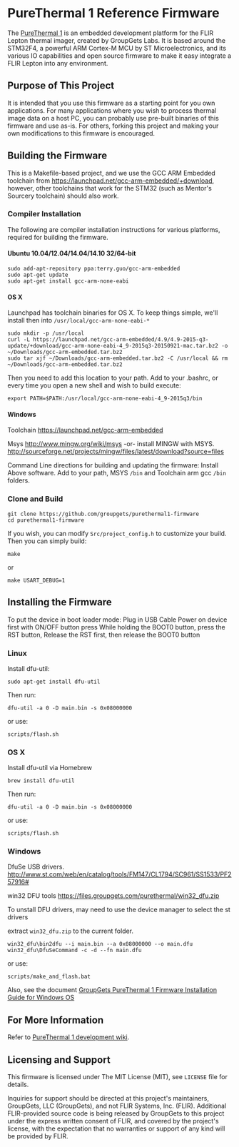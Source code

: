 # PureThermal 1 Reference Firmware

The [PureThermal 1](https://groupgets.com/manufacturers/groupgets-labs/products/pure-thermal-1-flir-lepton-dev-kit)
is an embedded development platform for the FLIR Lepton thermal imager, created by
GroupGets Labs. It is based around the STM32F4, a powerful ARM Cortex-M MCU by ST Microelectronics, and its
various IO capabilities and open source firmware to make it easy integrate a FLIR Lepton into any environment.


## Purpose of This Project

It is intended that you use this firmware as a starting point for you own applications. For many applications
where you wish to process thermal image data on a host PC, you can probably use pre-built binaries of this firmware
and use as-is. For others, forking this project and making your own modifications to this firmware is encouraged.


## Building the Firmware

This is a Makefile-based project, and we use the GCC ARM Embedded toolchain from https://launchpad.net/gcc-arm-embedded/+download,
however, other toolchains that work for the STM32 (such as Mentor's Sourcery toolchain) should also work.


### Compiler Installation

The following are compiler installation instructions for various platforms, required for building the firmware.


#### Ubuntu 10.04/12.04/14.04/14.10 32/64-bit

    sudo add-apt-repository ppa:terry.guo/gcc-arm-embedded
    sudo apt-get update
    sudo apt-get install gcc-arm-none-eabi


#### OS X

Launchpad has toolchain binaries for OS X. To keep things simple, we'll install then into `/usr/local/gcc-arm-none-eabi-*`

    sudo mkdir -p /usr/local
    curl -L https://launchpad.net/gcc-arm-embedded/4.9/4.9-2015-q3-update/+download/gcc-arm-none-eabi-4_9-2015q3-20150921-mac.tar.bz2 -o ~/Downloads/gcc-arm-embedded.tar.bz2
    sudo tar xjf ~/Downloads/gcc-arm-embedded.tar.bz2 -C /usr/local && rm ~/Downloads/gcc-arm-embedded.tar.bz2

Then you need to add this location to your path. Add to your .bashrc, or every time you open a new shell and wish to build execute:

    export PATH=$PATH:/usr/local/gcc-arm-none-eabi-4_9-2015q3/bin


#### Windows

Toolchain
https://launchpad.net/gcc-arm-embedded

Msys
http://www.mingw.org/wiki/msys 
-or- install MINGW with MSYS. 
http://sourceforge.net/projects/mingw/files/latest/download?source=files

Command Line directions for building and updating the firmware:
Install Above software.
Add to your path, MSYS `/bin` and Toolchain arm gcc `/bin` folders. 


### Clone and Build

    git clone https://github.com/groupgets/purethermal1-firmware
    cd purethermal1-firmware

If you wish, you can modify `Src/project_config.h` to customize your build. Then you can simply build:

    make

or

    make USART_DEBUG=1


## Installing the Firmware

To put the device in boot loader mode:
Plug in USB Cable
Power on device first with ON/OFF button press
While holding the BOOT0 button, press the RST button, Release the RST first, then release the BOOT0 button

### Linux

Install dfu-util:

    sudo apt-get install dfu-util

Then run:

    dfu-util -a 0 -D main.bin -s 0x08000000

or use:

    scripts/flash.sh


### OS X

Install dfu-util via Homebrew

    brew install dfu-util

Then run:

    dfu-util -a 0 -D main.bin -s 0x08000000

or use:

    scripts/flash.sh


### Windows

DfuSe USB drivers. 
http://www.st.com/web/en/catalog/tools/FM147/CL1794/SC961/SS1533/PF257916#

win32 DFU tools
https://files.groupgets.com/purethermal/win32_dfu.zip

To unstall DFU drivers, may need to use the device manager to select the st drivers

extract `win32_dfu.zip` to the current folder.

    win32_dfu\bin2dfu --i main.bin --a 0x08000000 --o main.dfu
    win32_dfu\DfuSeCommand -c -d --fn main.dfu

or use:

    scripts/make_and_flash.bat

Also, see the document [GroupGets PureThermal 1 Firmware Installation Guide for Windows OS](https://files.groupgets.com/purethermal/GroupGets_Pure_Thermal_Firmware_Installation_Guide_for_Windows_OS.pdf)


## For More Information

Refer to [PureThermal 1 development wiki](https://github.com/groupgets/purethermal1-firmware/wiki).


## Licensing and Support

This firmware is licensed under The MIT License (MIT), see `LICENSE` file for details.

Inquiries for support should be directed at this project's maintainers, GroupGets, LLC (GroupGets), and not FLIR
Systems, Inc. (FLIR). Additional FLIR-provided source code is being released by GroupGets to this project under the
express written consent of FLIR, and covered by the project's license, with the expectation that no warranties
or support of any kind will be provided by FLIR.
